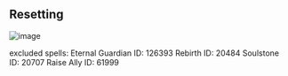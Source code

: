

## Resetting 

![image](https://github.com/user-attachments/assets/27a8cc6d-a19d-43a1-a728-9e47eb6e396b)


excluded spells: 
Eternal Guardian ID: 126393
Rebirth ID: 20484
Soulstone ID: 20707
Raise Ally ID: 61999
